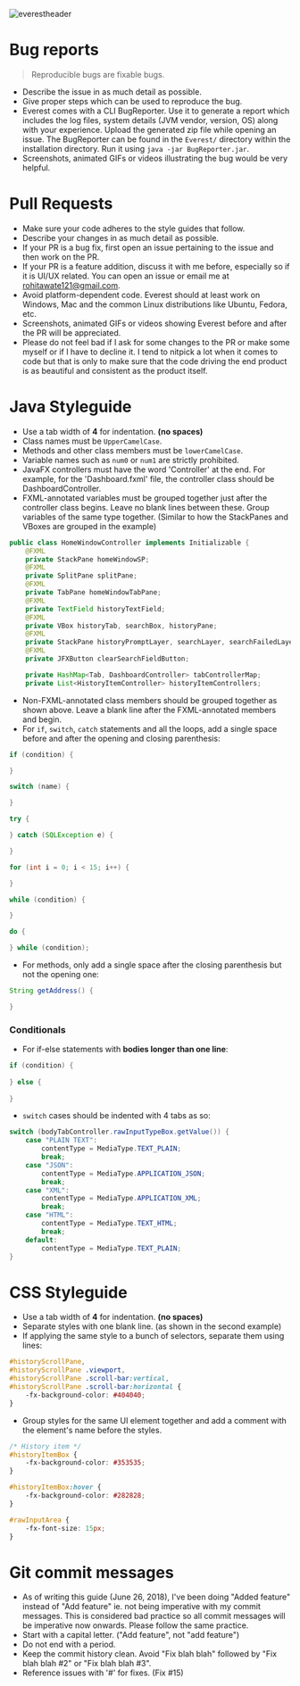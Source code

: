 ![everestheader](https://user-images.githubusercontent.com/23148259/39124644-c886b47a-4719-11e8-953c-f079b3edb664.png)

# Bug reports
> Reproducible bugs are fixable bugs.

- Describe the issue in as much detail as possible.
- Give proper steps which can be used to reproduce the bug.
- Everest comes with a CLI BugReporter. Use it to generate a report which includes the log files, system details (JVM vendor, version, OS) along with your
experience. Upload the generated zip file while opening an issue. The BugReporter can be found in the `Everest/` directory within the
installation directory. Run it using `java -jar BugReporter.jar`.
- Screenshots, animated GIFs or videos illustrating the bug would be very helpful.

# Pull Requests
- Make sure your code adheres to the style guides that follow.
- Describe your changes in as much detail as possible.
- If your PR is a bug fix, first open an issue pertaining to the issue and then work on the PR.
- If your PR is a feature addition, discuss it with me before, especially so if it is UI/UX related. You can open an issue or email me at rohitawate121@gmail.com.
- Avoid platform-dependent code. Everest should at least work on Windows, Mac and the common Linux distributions like Ubuntu, Fedora, etc.
- Screenshots, animated GIFs or videos showing Everest before and after the PR will be appreciated.
- Please do not feel bad if I ask for some changes to the PR or make some myself or if I have to decline it. I tend to nitpick a
lot when it comes to code but that is only to make sure that the code driving the end product is as beautiful and consistent as
the product itself.

# Java Styleguide
- Use a tab width of **4** for indentation. **(no spaces)**
- Class names must be `UpperCamelCase`.
- Methods and other class members must be `lowerCamelCase`.
- Variable names such as `num0` or `num1` are strictly prohibited.
- JavaFX controllers must have the word 'Controller' at the end.
For example, for the 'Dashboard.fxml' file, the controller class should be DashboardController.
- FXML-annotated variables must be grouped together just after the controller class begins.
Leave no blank lines between these. Group variables of the same type together. (Similar to how the StackPanes and VBoxes are grouped in the example)
```java
public class HomeWindowController implements Initializable {
	@FXML 
	private StackPane homeWindowSP;
	@FXML
	private SplitPane splitPane;
	@FXML
	private TabPane homeWindowTabPane;
	@FXML
	private TextField historyTextField;
	@FXML
	private VBox historyTab, searchBox, historyPane;
	@FXML
	private StackPane historyPromptLayer, searchLayer, searchFailedLayer;
	@FXML
	private JFXButton clearSearchFieldButton;

	private HashMap<Tab, DashboardController> tabControllerMap;
	private List<HistoryItemController> historyItemControllers;
```
- Non-FXML-annotated class members should be grouped together as shown above. Leave a blank line after the FXML-annotated members and begin.
- For `if`, `switch`, `catch` statements and all the loops, add a single space before and after the opening and closing parenthesis:
```java
if (condition) {

}

switch (name) {

}

try {

} catch (SQLException e) {

}

for (int i = 0; i < 15; i++) {

}

while (condition) {

}

do {

} while (condition);
```
- For methods, only add a single space after the closing parenthesis but not the opening one:
```java
String getAddress() {

}
```

### Conditionals
- For if-else statements with **bodies longer than one line**:
```java
if (condition) {
	
} else {
	
}
```
- `switch` cases should be indented with 4 tabs as so:
```java
switch (bodyTabController.rawInputTypeBox.getValue()) {
	case "PLAIN TEXT":
		contentType = MediaType.TEXT_PLAIN;
		break;
	case "JSON":
		contentType = MediaType.APPLICATION_JSON;
		break;
	case "XML":
		contentType = MediaType.APPLICATION_XML;
		break;
	case "HTML":
		contentType = MediaType.TEXT_HTML;
		break;
	default:
		contentType = MediaType.TEXT_PLAIN;
}
```

# CSS Styleguide
- Use a tab width of **4** for indentation. **(no spaces)**
- Separate styles with one blank line. (as shown in the second example)
- If applying the same style to a bunch of selectors, separate them using lines:
```css
#historyScrollPane,
#historyScrollPane .viewport,
#historyScrollPane .scroll-bar:vertical,
#historyScrollPane .scroll-bar:horizontal {
    -fx-background-color: #404040;
}
```

- Group styles for the same UI element together and add a comment with the element's name before the styles.
```css
/* History item */
#historyItemBox {
    -fx-background-color: #353535;
}

#historyItemBox:hover {
    -fx-background-color: #282828;
}

#rawInputArea {
    -fx-font-size: 15px;
}
```

# Git commit messages
- As of writing this guide (June 26, 2018), I've been doing "Added feature" instead of "Add feature" ie. not being imperative with my commit messages.
This is considered bad practice so all commit messages will be imperative now onwards. Please follow the same practice.
- Start with a capital letter. ("Add feature", not "add feature")
- Do not end with a period.
- Keep the commit history clean. Avoid "Fix blah blah" followed by "Fix blah blah #2" or "Fix blah blah #3".
- Reference issues with '#' for fixes. (Fix #15)
